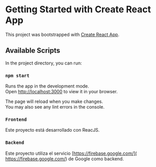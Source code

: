 # Getting Started with Create React App

This project was bootstrapped with [Create React App](https://github.com/facebook/create-react-app).

## Available Scripts

In the project directory, you can run:

### `npm start`

Runs the app in the development mode.\
Open [http://localhost:3000](http://localhost:3000) to view it in your browser.

The page will reload when you make changes.\
You may also see any lint errors in the console.

### `Frontend`

Este proyecto está desarrollado con ReacJS.

### `Backend`

Este proyecto utiliza el servicio [https://firebase.google.com/]( https://firebase.google.com/) de Google como backend.

